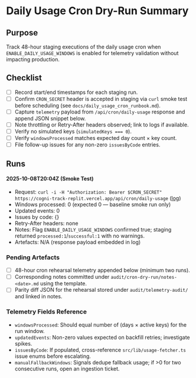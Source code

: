 # Daily Usage Cron Dry-Run Summary

## Purpose
Track 48-hour staging executions of the daily usage cron when `ENABLE_DAILY_USAGE_WINDOWS` is enabled for telemetry validation without impacting production.

## Checklist
- [ ] Record start/end timestamps for each staging run.
- [ ] Confirm `CRON_SECRET` header is accepted in staging via `curl` smoke test before scheduling (see `docs/daily_usage_cron_runbook.md`).
- [ ] Capture `telemetry` payload from `/api/cron/daily-usage` response and append JSON snippet below.
- [ ] Note throttling or Retry-After headers observed; link to logs if available.
- [ ] Verify no simulated keys (`simulatedKeys === 0`).
- [ ] Verify `windowsProcessed` matches expected day count × key count.
- [ ] File follow-up issues for any non-zero `issuesByCode` entries.

## Runs
<!-- Append newest entries to the top of this section. -->

#### 2025-10-08T20:04Z (Smoke Test)
- Request: `curl -i -H "Authorization: Bearer $CRON_SECRET" https://cogni-track-replit.vercel.app/api/cron/daily-usage` ([log](smoke-20251008T200417Z.log))
- Windows processed: 0 (expected 0 — baseline smoke run only)
- Updated events: 0
- Issues by code: {}
- Retry-After headers: none
- Notes: Flag `ENABLE_DAILY_USAGE_WINDOWS` confirmed true; staging returned `processed:1`/`successful:1` with no warnings.
- Artefacts: N/A (response payload embedded in log)

### Pending Artefacts
- [ ] 48-hour cron rehearsal telemetry appended below (minimum two runs).
- [ ] Corresponding notes committed under `audit/cron-dry-run/notes-<date>.md` using the template.
- [ ] Parity diff JSON for the rehearsal stored under `audit/telemetry-audit/` and linked in notes.

### Telemetry Fields Reference
- `windowsProcessed`: Should equal number of (days × active keys) for the run window.
- `updatedEvents`: Non-zero values expected on backfill retries; investigate spikes.
- `issuesByCode`: If populated, cross-reference `src/lib/usage-fetcher.ts` issue enums before escalating.
- `manualFallbackWindows`: Signals dedupe fallback usage; if >0 for two consecutive runs, open an ingestion ticket.
